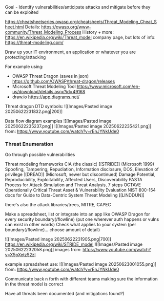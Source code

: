 
Goal - Identify vulnerabilities/anticipate attacks and mitigate before they can be exploited

https://cheatsheetseries.owasp.org/cheatsheets/Threat_Modeling_Cheat_Sheet.html
Details: https://owasp.org/www-community/Threat_Modeling_Process
History + more: https://en.wikipedia.org/wiki/Threat_model
company page, but lots of info: https://threat-modeling.com/

Draw up your IT environment, an application or whatever you are protecting/attacking

For example using:
- OWASP Threat Dragon (saves in json) https://github.com/OWASP/threat-dragon/releases
- Microsoft Threat Modeling Tool https://www.microsoft.com/en-us/download/details.aspx?id=49168
- draw.io https://app.diagrams.net/

Threat dragon DTD symbols:
![[Images/Pasted image 20250622231832.png|200]]

Data flow diagram examples
![[Images/Pasted image 20250622235237.png]]
![[Images/Pasted image 20250622235421.png]]
from: https://www.youtube.com/watch?v=rEnJYNkUde0

### Threat Enumeration

Go through possible vulnerabilities

Threat modeling frameworks
CIA (the classic)
[[STRIDE]] (Microsoft 1999) Spoofing, Tampering, Repudiation, Information disclosure, DOS, Elevation of privilege
[[DREAD]] (Microsoft, newer but discontinued) Damage Potential, Reproducibility, Exploitability, Affected Users, Discoverability
PASTA Process for Attack Simulation and Threat Analysis, 7 steps
OCTAVE Operationally Critical Threat Asset & Vulnerability Evaluation
NIST 800-154 docs for Guide to Data-Centric System Threat Modeling
[[LINDDUN]]

there's also the attack libraries/trees, MITRE, CAPEC

Make a spreadsheet, list or integrate into an app like OWASP Dragon
for every security boundary(/flowline) (put one wherever auth happens or vulns can exist in other words)
Check what applies to your system (per boundary(/flowline)... choose amount of detail)

![[Images/Pasted image 20250622231905.png|700]]
https://en.wikipedia.org/wiki/STRIDE_model
![[Images/Pasted image 20250622232058.png]]
images from: https://www.youtube.com/watch?v=X5pXetz52zI

example spreadsheet use:
![[Images/Pasted image 20250623001055.png]]
from: https://www.youtube.com/watch?v=rEnJYNkUde0


Communicate back n forth with different teams making sure the information in the threat model is correct

Have all threats been documented (and mitigations found?)

